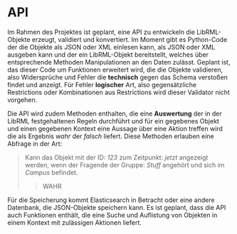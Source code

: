 # API

Im Rahmen des Projektes ist geplant, eine API zu entwickeln die LibRML-Objekte erzeugt, validiert und konvertiert. Im Moment gibt es Python-Code der die Objekte als JSON oder XML einlesen kann, als JSON oder XML ausgeben kann und der ein LibRML-Objekt bereitstellt, welches über entsprechende Methoden Manipulationen an den Daten zulässt. Geplant ist, das dieser Code um Funktionen erweitert wird, die die Objekte validieren, also Widersprüche und Fehler die **technisch** gegen das Schema verstoßen findet und anzeigt. Für Fehler **logischer** Art, also gegensätzliche Restrictions oder Kombinationen aus Restrictions wird dieser Validator nicht vorgehen.

Die API wird zudem Methoden enthalten, die eine **Auswertung** der in der LibRML festgehaltenen Regeln durchführt und für ein gegebenes Objekt und einen gegebenen Kontext eine Aussage über eine Aktion treffen wird die als Ergebnis *wahr* der *falsch* liefert. Diese Methoden erlauben eine Abfrage in der Art:

> Kann das Objekt mit der ID: _123_ zum Zeitpunkt: _jetzt_ angezeigt werden, wenn der Fragende der Gruppe: _Stuff_ angehört und sich im _Campus_ befindet.
>
>> WAHR

Für die Speicherung kommt Elasticsearch in Betracht oder eine andere Datenbank, die JSON-Objekte speichern kann. Es ist geplant, dass die API auch Funktionen enthält, die eine Suche und Auflistung von Objekten in einem Kontext mit zulässigen Aktionen liefert.